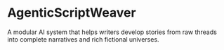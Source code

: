 # AgenticScriptWeaver
A modular AI system that helps writers develop stories from raw threads into complete narratives and rich fictional universes.
